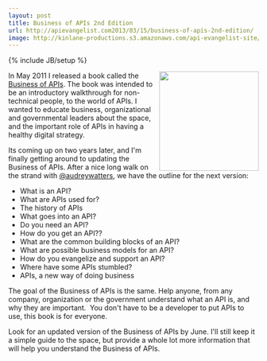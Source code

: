 ```yaml
---
layout: post
title: Business of APIs 2nd Edition
url: http://apievangelist.com2013/03/15/business-of-apis-2nd-edition/
image: http://kinlane-productions.s3.amazonaws.com/api-evangelist-site/blog/Business-of-APIs-Front-Cover-Cropped.png
---
```

{% include JB/setup %}
<p>
     <a href="http://www.amazon.com/Business-APIs-1-Kin-Lane/dp/1461113881/ref=sr_1_5?s=books&amp;ie=UTF8&amp;qid=1304210432&amp;sr=1-5"><img src="http://kinlane-productions.s3.amazonaws.com/business-of-apis/Business-of-APIs-Front-Cover-Cropped.png"  width="200" align="right" /></a>
</p>
<p>
     In May 2011 I released a book called the <a href="http://www.amazon.com/Business-APIs-1-Kin-Lane/dp/1461113881/ref=sr_1_5?s=books&amp;ie=UTF8&amp;qid=1304210432&amp;sr=1-5">Business of APIs</a>. The book was intended to be an introductory walkthrough for non-technical people, to the world of APIs. I wanted to educate business, organizational and governmental leaders about the space, and the important role of APIs in having a healthy digital strategy.
</p>
<p>
     Its coming up on two years later, and I'm finally getting around to updating the Business of APIs. After a nice long walk on the strand with <a href="https://twitter.com/audreywatters">@audreywatters</a>, we have the outline for the next version:
</p>
<ul>
     <li>What is an API?
     </li>
     <li>What are APIs used for?
     </li>
     <li>The history of APIs
     </li>
     <li>What goes into an API?
     </li>
     <li>Do you need an API?
     </li>
     <li>How do you get an API??
     </li>
     <li>What are the common building blocks of an API?
     </li>
     <li>What are possible business models for an API?
     </li>
     <li>How do you evangelize and support an API?
     </li>
     <li>Where have some APIs stumbled?
     </li>
     <li>APIs, a new way of doing business
     </li>
</ul>
<p>
     The goal of the Business of APIs is the same. Help anyone, from any company, organization or the government understand what an API is, and why they are important.  You don't have to be a developer to put APIs to use, this book is for everyone.
</p>
<p>
     Look for an updated version of the Business of APIs by June. I'll still keep it a simple guide to the space, but provide a whole lot more information that will help you understand the Business of APIs.
</p>
